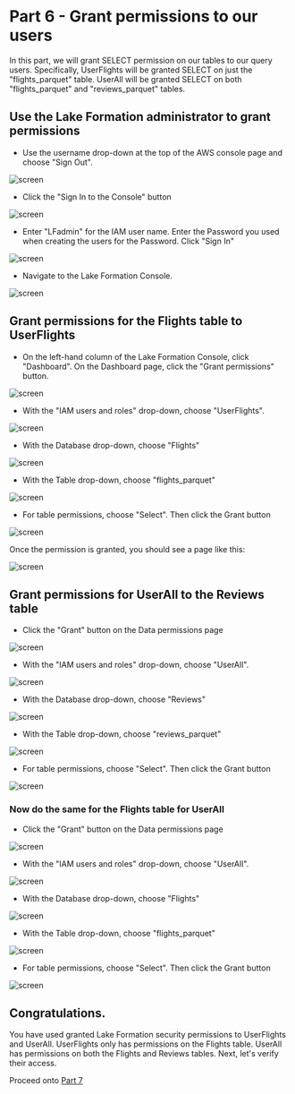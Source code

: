 # Part 6 - Grant permissions to our users

In this part, we will grant SELECT permission on our tables to our query users.  Specifically, UserFlights will be granted SELECT on just the "flights_parquet" table.  UserAll will be granted SELECT on both "flights_parquet" and "reviews_parquet" tables.


## Use the Lake Formation administrator to grant permissions

* Use the username drop-down at the top of the AWS console page and choose "Sign Out".

![screen](images/iam18.png)

* Click the "Sign In to the Console" button

![screen](images/iam19.png)

* Enter "LFadmin" for the IAM user name.  Enter the Password you used when creating the users for the Password.  Click "Sign In"

![screen](images/iam20.png)

* Navigate to the Lake Formation Console.

![screen](images/lf1.png)



## Grant permissions for the Flights table to UserFlights

* On the left-hand column of the Lake Formation Console, click "Dashboard".  On the Dashboard page, click the "Grant permissions" button.

![screen](images/use4.png)

* With the "IAM users and roles" drop-down, choose "UserFlights".

![screen](images/use5.png)

* With the Database drop-down, choose "Flights"

![screen](images/use6.png)

* With the Table drop-down, choose "flights_parquet"

![screen](images/use7.png)

* For table permissions, choose "Select".  Then click the Grant button

![screen](images/use8.png)

Once the permission is granted, you should see a page like this:

![screen](images/use9.png)



## Grant permissions for UserAll to the Reviews table

* Click the "Grant" button on the Data permissions page

![screen](images/use4.png)

* With the "IAM users and roles" drop-down, choose "UserAll".

![screen](images/use10.png)

* With the Database drop-down, choose "Reviews"

![screen](images/use11.png)

* With the Table drop-down, choose "reviews_parquet"

![screen](images/use12.png)

* For table permissions, choose "Select".  Then click the Grant button

![screen](images/use8.png)



### Now do the same for the Flights table for UserAll

* Click the "Grant" button on the Data permissions page

![screen](images/use4.png)

* With the "IAM users and roles" drop-down, choose "UserAll".

![screen](images/use10.png)


* With the Database drop-down, choose "Flights"

![screen](images/use6.png)

* With the Table drop-down, choose "flights_parquet"

![screen](images/use7.png)

* For table permissions, choose "Select".  Then click the Grant button

![screen](images/use8.png)




## Congratulations.

You have used granted Lake Formation security permissions to UserFlights and UserAll.  UserFlights only has permissions on the Flights table.  UserAll has permissions on both the Flights and Reviews tables.  Next, let's verify their access.

Proceed onto [Part 7](Part7.md)

